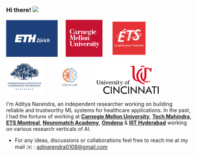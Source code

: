 ### Hi there! <img src="https://raw.githubusercontent.com/MartinHeinz/MartinHeinz/master/wave.gif" width="25">


<p float="center">
  <img src="https://github.com/AdiNarendra98/AdiNarendra98/blob/main/ss/eth1.png"  width="140" height="100"/>
  &emsp;
  <img src="https://github.com/AdiNarendra98/AdiNarendra98/blob/main/ss/cmu%20logo.jpg"  width="100"/>
  &emsp;
  <img src="https://github.com/AdiNarendra98/AdiNarendra98/blob/main/ss/ets.png"  width="100"/>
  &emsp;
  <img src="https://github.com/AdiNarendra98/AdiNarendra98/blob/main/ss/iiithyd.png"  width="100"/>
  &emsp;
  <img src="https://github.com/AdiNarendra98/AdiNarendra98/blob/main/ss/coe%20ai%20logo.jpg"  width="100"/>
  &emsp;
  <img src="https://github.com/AdiNarendra98/AdiNarendra98/blob/main/ss/UC1.png"  height="80"/>
  &emsp;
</p>



I'm Aditya Narendra, an independent researcher working on building reliable and trustworthy ML systems for healthcare applications. In the past, I had the fortune of working at [**Carnegie Mellon University**](https://www.cmu.edu),  [**Tech Mahindra**](http://www.coeaibbsr.in), [**ETS Montreal**](https://www.etsmtl.ca/en/home), [**Neuromatch Academy**](https://academy.neuromatch.io/about), [**Omdena**](https://omdena.com) & [**IIIT Hyderabad**](https://www.iiit.ac.in) working on various research verticals of AI.
     
- For any ideas, discussions or collaborations feel free to reach me at my mail ✉️ : adinarendra0108@gmail.com

  












